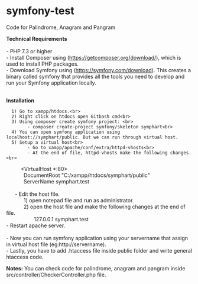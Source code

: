 # symfony-test
 Code for Palindrome, Anagram and Pangram
 
<b>Technical Requirements</b><br><br>
    - PHP 7.3 or higher<br>
    - Install Composer using (https://getcomposer.org/download/), which is used to install PHP packages.<br>
    - Download Symfony using (https://symfony.com/download). This creates a binary called symfony that provides all the tools you need to develop and run your Symfony application locally.<br><br>
    
 <b>Installation</b><br>
 
      1) Go to xampp/htdocs.<br>
      2) Right click on htdocs open Gitbash cmd<br>
      3) Using composer create symfony project: <br>           
            - composer create-project symfony/skeleton symphart<br> 
      4) You can open symfony application using localhost://symphart/public. But we can run through virtual host.     
      5) Setup a virtual host<br>     
            - Go to xampp/apache/conf/extra/httpd-vhosts<br>     
            - At the end of file, httpd-vhosts make the following changes.<br> 
          <VirtualHost *:80><br>
            DocumentRoot "C:/xampp/htdocs/symphart/public"<br>
            ServerName symphart.test<br>
           </VirtualHost><br>
      - Edit the host file.<br>            
            1) open notepad file and run as administrator.<br>            
            2) open the host file and make the following changes at the end of file.<br>
                   127.0.0.1 symphart.test<br>
       - Restart apache server.<br>      
       - Now you can run symfony application using your servername that assign in virtual host file (eg:http://servername).<br>
       - Lastly, you have to add .htaccess file inside public folder and write general htaccess code.
       
  <b>Notes:</b> You can check code for palindrome, anagram and pangram inside src/controller/CheckerController.php file.     
